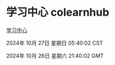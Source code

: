 # 学习中心 colearnhub
[学习中心](http://219.139.197.74:56308/colearnhub/)

2024年 10月 27日 星期日 05:40:02 CST

2024年 10月 26日 星期六 21:40:02 GMT
